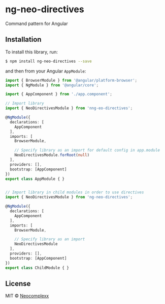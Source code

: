 # ng-neo-directives
Command pattern for Angular

## Installation

To install this library, run:

```bash
$ npm install ng-neo-directives --save
```


and then from your Angular `AppModule`:

```typescript
import { BrowserModule } from '@angular/platform-browser';
import { NgModule } from '@angular/core';

import { AppComponent } from './app.component';

// Import library
import { NeoDirectivesModule } from 'nng-eo-directives';

@NgModule({
  declarations: [
    AppComponent
  ],
  imports: [
    BrowserModule,

    // Specify library as an import for default config in app.module
    NeoDirectivesModule.forRoot(null)
  ],
  providers: [],
  bootstrap: [AppComponent]
})
export class AppModule { }


// Import library in child modules in order to use directives
import { NeoDirectivesModule } from 'ng-neo-directives';

@NgModule({
  declarations: [
    AppComponent
  ],
  imports: [
    BrowserModule,

    // Specify library as an import
    NeoDirectivesModule
  ],
  providers: [],
  bootstrap: [AppComponent]
})
export class ChildModule { }
```



## License

MIT © [Neocomplexx](mailto:info@neocomplexx.com)
